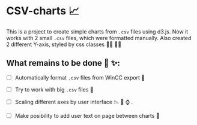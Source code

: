 # CSV-charts :chart_with_upwards_trend:

This is a project to create simple charts from `.csv` files using d3.js. Now it works with 2 small `.csv` files, which were formatted manually. Also created 2 different Y-axis, styled by css classes 👏🏼 🙏🏼 

## What remains to be done 🔨 ✨:

- [ ] Automatically format `.csv` files from WinCC export 🤖
- [ ] Try to work with big `.csv` files :mag_right:
- [ ] Scaling different axes by user interface :chart_with_downwards_trend: :date: :watch: .
- [ ] Make posibility to add user text on page between charts :memo:


